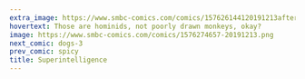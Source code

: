 ```yaml
---
extra_image: https://www.smbc-comics.com/comics/157626144120191213after.png
hovertext: Those are hominids, not poorly drawn monkeys, okay?
image: https://www.smbc-comics.com/comics/1576274657-20191213.png
next_comic: dogs-3
prev_comic: spicy
title: Superintelligence
---
```


